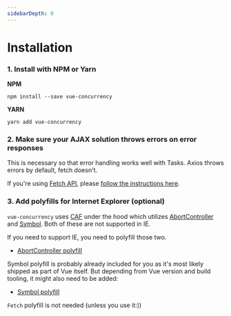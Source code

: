 ```yaml
---
sidebarDepth: 0
---
```


# Installation

### 1. Install with NPM or Yarn

**NPM**

```
npm install --save vue-concurrency
```

**YARN**

```
yarn add vue-concurrency
```

### 2. Make sure your AJAX solution throws errors on error responses

This is necessary so that error handling works well with Tasks. Axios throws errors by default, fetch doesn't.

If you're using [Fetch API](https://developer.mozilla.org/en-US/docs/Web/API/Fetch_API), please [follow the instructions here](/handling-errors/#ajax-error-responses).

### 3. Add polyfills for Internet Explorer (optional)

`vue-concurrency` uses [CAF](https://github.com/getify/CAF) under the hood which utilizes [AbortController](https://developer.mozilla.org/en-US/docs/Web/API/AbortController) and [Symbol](https://developer.mozilla.org/en-US/docs/Web/JavaScript/Reference/Global_Objects/Symbol). Both of these are not supported in IE.

If you need to support IE, you need to polyfill those two.

- [AbortController polyfill](https://github.com/mo/abortcontroller-polyfill)

Symbol polyfill is probably already included for you as it's most likely shipped as part of Vue itself. But depending from Vue version and build tooling, it might also need to be added:

- [Symbol polyfill](https://github.com/medikoo/es6-symbol)

`Fetch` polyfill is not needed (unless you use it:))
